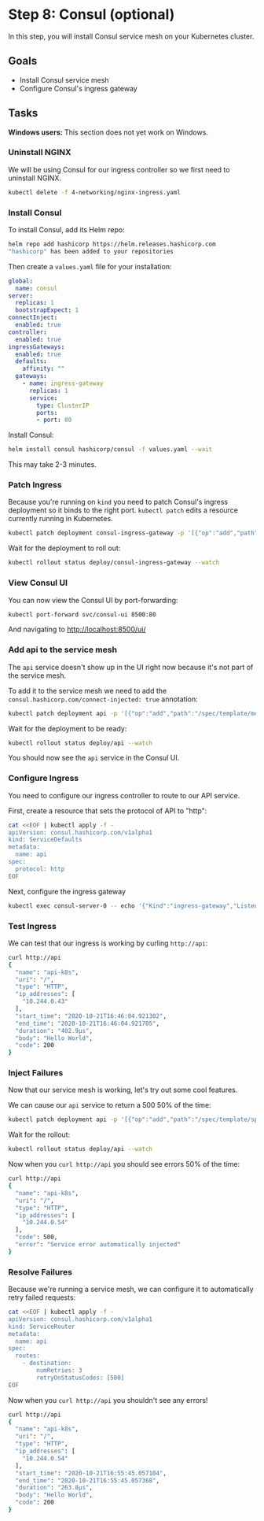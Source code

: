 # Step 8: Consul (optional)

In this step, you will install Consul service mesh on your Kubernetes
cluster.

## Goals

* Install Consul service mesh
* Configure Consul's ingress gateway

## Tasks

**Windows users:** This section does not yet work on Windows.

### Uninstall NGINX
We will be using Consul for our ingress controller so we first need to
uninstall NGINX.

```bash
kubectl delete -f 4-networking/nginx-ingress.yaml
```

### Install Consul
To install Consul, add its Helm repo:

```bash
helm repo add hashicorp https://helm.releases.hashicorp.com
"hashicorp" has been added to your repositories
```

Then create a `values.yaml` file for your installation:
```yaml
global:
  name: consul
server:
  replicas: 1
  bootstrapExpect: 1
connectInject:
  enabled: true
controller:
  enabled: true
ingressGateways:
  enabled: true
  defaults:
    affinity: ""
  gateways:
    - name: ingress-gateway
      replicas: 1
      service:
        type: ClusterIP
        ports:
        - port: 80
```

Install Consul:

```bash
helm install consul hashicorp/consul -f values.yaml --wait
```

This may take 2-3 minutes.

### Patch Ingress
Because you're running on `kind` you need to patch Consul's ingress deployment
so it binds to the right port. `kubectl patch` edits a resource currently
running in Kubernetes.

```bash
kubectl patch deployment consul-ingress-gateway -p '[{"op":"add","path":"/spec/template/spec/containers/0/ports/1/hostPort","value":80}]' --type "json"
```

Wait for the deployment to roll out:

```bash
kubectl rollout status deploy/consul-ingress-gateway --watch
```

### View Consul UI
You can now view the Consul UI by port-forwarding:

```bash
kubectl port-forward svc/consul-ui 8500:80
```

And navigating to [http://localhost:8500/ui/](http://localhost:8500/ui/)

### Add api to the service mesh

The `api` service doesn't show up in the UI right now because it's not part of
the service mesh.

To add it to the service mesh we need to add the `consul.hashicorp.com/connect-injected: true` annotation:

```bash
kubectl patch deployment api -p '[{"op":"add","path":"/spec/template/metadata/annotations/consul.hashicorp.com~1connect-inject","value":"true"}]' --type "json"
```

Wait for the deployment to be ready:

```bash
kubectl rollout status deploy/api --watch
```

You should now see the `api` service in the Consul UI.

### Configure Ingress

You need to configure our ingress controller to route to our API service.

First, create a resource that sets the protocol of API to "http":

```bash
cat <<EOF | kubectl apply -f -
apiVersion: consul.hashicorp.com/v1alpha1
kind: ServiceDefaults
metadata:
  name: api
spec:
  protocol: http
EOF
```

Next, configure the ingress gateway
```bash
kubectl exec consul-server-0 -- echo '{"Kind":"ingress-gateway","Listeners":[{"Port":80,"Protocol":"http","Services":[{"Hosts":["api"],"Name":"api"}]}],"Name":"ingress-gateway"}' | consul config write -
```

### Test Ingress

We can test that our ingress is working by curling `http://api`:

```bash
curl http://api
{
  "name": "api-k8s",
  "uri": "/",
  "type": "HTTP",
  "ip_addresses": [
    "10.244.0.43"
  ],
  "start_time": "2020-10-21T16:46:04.921302",
  "end_time": "2020-10-21T16:46:04.921705",
  "duration": "402.9µs",
  "body": "Hello World",
  "code": 200
}
```

### Inject Failures
Now that our service mesh is working, let's try out some cool features.

We can cause our `api` service to return a 500 50% of the time:

```bash
kubectl patch deployment api -p '[{"op":"add","path":"/spec/template/spec/containers/0/env/1","value":{"name": "ERROR_RATE", "value": "0.5"}}]' --type "json"
```

Wait for the rollout:

```bash
kubectl rollout status deploy/api --watch
```

Now when you `curl http://api` you should see errors 50% of the time:
```bash
curl http://api
{
  "name": "api-k8s",
  "uri": "/",
  "type": "HTTP",
  "ip_addresses": [
    "10.244.0.54"
  ],
  "code": 500,
  "error": "Service error automatically injected"
}
```

### Resolve Failures
Because we're running a service mesh, we can configure it to automatically retry
failed requests:

```bash
cat <<EOF | kubectl apply -f -
apiVersion: consul.hashicorp.com/v1alpha1
kind: ServiceRouter
metadata:
  name: api
spec:
  routes:
    - destination:
        numRetries: 3
        retryOnStatusCodes: [500]
EOF
```

Now when you `curl http://api` you shouldn't see any errors!

```bash
curl http://api
{
  "name": "api-k8s",
  "uri": "/",
  "type": "HTTP",
  "ip_addresses": [
    "10.244.0.54"
  ],
  "start_time": "2020-10-21T16:55:45.057104",
  "end_time": "2020-10-21T16:55:45.057368",
  "duration": "263.8µs",
  "body": "Hello World",
  "code": 200
}
```
